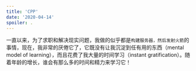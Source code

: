 ```yaml
---
title: 'CPP'
date: '2020-04-14'
spoiler: .
---
```


一直以来，为了求职和解决现实问题，我做的似乎都是`构建服务器，然后发射火箭`的事情，现在，我非常的厌倦它了，它既没有让我沉淀到任有用的东西（mental model of learning），而且花费了我大量的时间学习（instant gratification）。随着年龄的增长，谁会有那么多的时间和精力来学习它！

